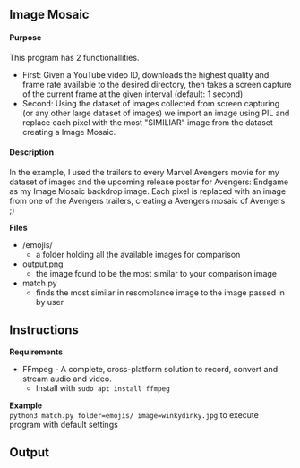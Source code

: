 ## Image Mosaic
#### Purpose
This program has 2 functionallities.  
- First: Given a YouTube video ID, downloads the highest quality and frame rate available to the desired directory, then takes a screen capture of the current frame at the given interval (default: 1 second)
- Second: Using the dataset of images collected from screen capturing (or any other large dataset of images) we import an image using PIL and replace each pixel with the most "SIMILIAR" image from the dataset creating a Image Mosaic.

#### Description
In the example, I used the trailers to every Marvel Avengers movie for my dataset of images and the upcoming release poster for Avengers: Endgame as my Image Mosaic backdrop image. Each pixel is replaced with an image from one of the Avengers trailers, creating a Avengers mosaic of Avengers ;)

**Files**
* /emojis/
    * a folder holding all the available images for comparison
* output.png
    * the image found to be the most similar to your comparison image
* match.py 
    * finds the most similar in resomblance image to the image passed in by user

## Instructions
**Requirements**
* FFmpeg - A complete, cross-platform solution to record, convert and stream audio and video.
    * Install with `sudo apt install ffmpeg`  

**Example**  
`python3 match.py folder=emojis/ image=winkydinky.jpg` to execute program with default settings  

## Output

